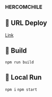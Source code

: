 ### HERCOMCHILE
## 👾 URL Deploy
[Link](https://hercomchile.cl/)

## 👾 Build
`npm run build`
## 👾 Local Run
`npm i`
`npm start`
